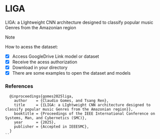# LIGA
LIGA: a LIghtweight CNN architecture designed to classify popular music Genres from the Amazonian region

> [!NOTE]
> How to acess the dataset:
- [x] Access GoogleDrive Link model or dataset
- [x] Receive the acess authorization
- [x] Download in your directory
- [x] There are some examples to open the dataset and models

### References
```
  @inproceedings{gomes2025liga,
    author    = {Claudio Gomes, and Tsang Ren},
    title     = {{LIGA: a LIghtweight CNN architecture designed to classify popular music Genres from the Amazonian region}},
    booktitle = {Proceedings of the IEEE International Conference on Systems, Man, and Cybernetics (SMC)},
    year      = {2025},
    publisher = {Accepted in IEEESMC},
  }
``
